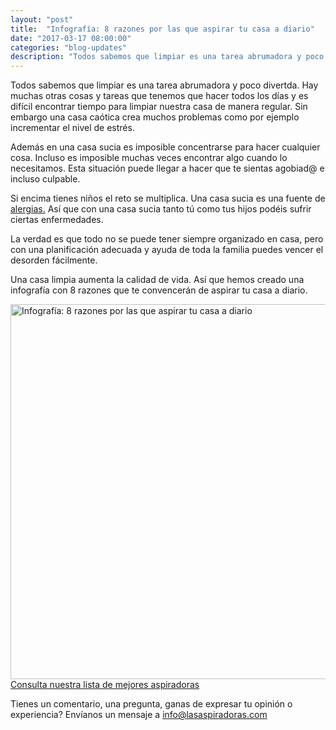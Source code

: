 ```yaml
---
layout: "post"
title:  "Infografía: 8 razones por las que aspirar tu casa a diario"
date: "2017-03-17 08:00:00"
categories: "blog-updates"
description: "Todos sabemos que limpiar es una tarea abrumadora y poco divertda. Hay muchas otras cosas y tareas que tenemos que hacer todos los días y es difícil encontrar tiempo para limpiar nuestra casa de manera regular."
---
```

Todos sabemos que limpiar es una tarea abrumadora y poco divertda. Hay muchas otras cosas y tareas que tenemos que hacer todos los días y es difícil encontrar tiempo para limpiar nuestra casa de manera regular. Sin embargo una casa caótica crea muchos problemas como por ejemplo incrementar el nivel de estrés.

Además en una casa sucia es imposible concentrarse para hacer cualquier cosa. Incluso es imposible muchas veces encontrar algo cuando lo necesitamos. Esta situación puede llegar a hacer que te sientas agobiad@ e incluso culpable.

Si encima tienes niños el reto se multiplica. Una casa sucia es una fuente de [alergias.](http://www.lasaspiradoras.com/blog-updates/2017/03/10/como-cuidar-de-las-personas-alergicas-en-el-hogar.html) Así que con una casa sucia tanto tú como tus hijos podéis sufrir ciertas enfermedades.

La verdad es que todo no se puede tener siempre organizado en casa, pero con una planificación adecuada y ayuda de toda la familia puedes vencer el desorden fácilmente.

Una casa limpia aumenta la calidad de vida. Así que hemos creado una infografía con 8 razones que te convencerán de aspirar tu casa a diario.

<div class="text-center">
<img src="{{ site.url }}/assets/img/varias/8-razones-por-las-que-aspirar-tu-casa-a-diario.png" width="600" height="auto" alt="Infografía: 8 razones por las que aspirar tu casa a diario">
</div>

<div class="text-center">
  <a class="alert hollow button" href="{{ site.url }}/#inicio"> Consulta nuestra lista de mejores aspiradoras</a>
</div>

Tienes un comentario, una pregunta, ganas de expresar tu opinión o experiencia? Envíanos un mensaje a info@lasaspiradoras.com
